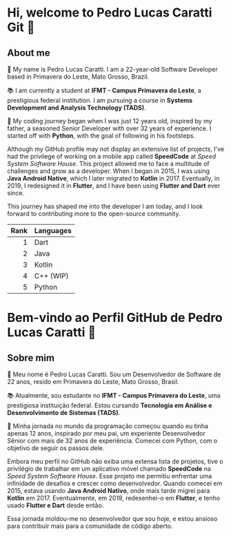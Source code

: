 
# Hi, welcome to Pedro Lucas Caratti Git 👋

## About me
📌 My name is Pedro Lucas Caratti. I am a 22-year-old Software Developer based in Primavera do Leste, Mato Grosso, Brazil.

📚 I am currently a student at **IFMT - Campus Primavera do Leste**, a prestigious federal institution. I am pursuing a course in **Systems Development and Analysis Technology (TADS)**.

💬 My coding journey began when I was just 12 years old, inspired by my father, a seasoned Senior Developer with over 32 years of experience. I started off with **Python**, with the goal of following in his footsteps.

Although my GitHub profile may not display an extensive list of projects, I've had the privilege of working on a mobile app called **SpeedCode** at _Speed System Software House_. This project allowed me to face a multitude of challenges and grow as a developer. When I began in 2015, I was using **Java Android Native**, which I later migrated to **Kotlin** in 2017. Eventually, in 2019, I redesigned it in **Flutter**, and I have been using **Flutter and Dart** ever since.

This journey has shaped me into the developer I am today, and I look forward to contributing more to the open-source community.

| Rank | Languages |
|-----:|-----------|
|     1| Dart      |
|     2| Java      |
|     3| Kotlin    |
|     4| C++ (WIP) |
|     5| Python    |


# Bem-vindo ao Perfil GitHub de Pedro Lucas Caratti 👋

## Sobre mim
📌 Meu nome é Pedro Lucas Caratti. Sou um Desenvolvedor de Software de 22 anos, resido em Primavera do Leste, Mato Grosso, Brasil.

📚 Atualmente, sou estudante no **IFMT - Campus Primavera do Leste**, uma prestigiosa instituição federal. Estou cursando **Tecnologia em Análise e Desenvolvimento de Sistemas (TADS)**.

💬 Minha jornada no mundo da programação começou quando eu tinha apenas 12 anos, inspirado por meu pai, um experiente Desenvolvedor Sênior com mais de 32 anos de experiência. Comecei com Python, com o objetivo de seguir os passos dele.

Embora meu perfil no GitHub não exiba uma extensa lista de projetos, tive o privilégio de trabalhar em um aplicativo móvel chamado **SpeedCode** na _Speed System Software House_. Esse projeto me permitiu enfrentar uma infinidade de desafios e crescer como desenvolvedor. Quando comecei em 2015, estava usando **Java Android Nativo**, onde mais tarde migrei para **Kotlin** em 2017. Eventualmente, em 2019, redesenhei-o em **Flutter**, e tenho usado **Flutter e Dart** desde então.

Essa jornada moldou-me no desenvolvedor que sou hoje, e estou ansioso para contribuir mais para a comunidade de código aberto.
